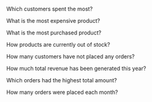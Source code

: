 
Which customers spent the most? 

What is the most expensive product?

What is the most purchased product?

How products are currently out of stock?

How many customers have not placed any orders?


How much total revenue has been generated this year?

Which orders had the highest total amount?

How many orders were placed each month?

